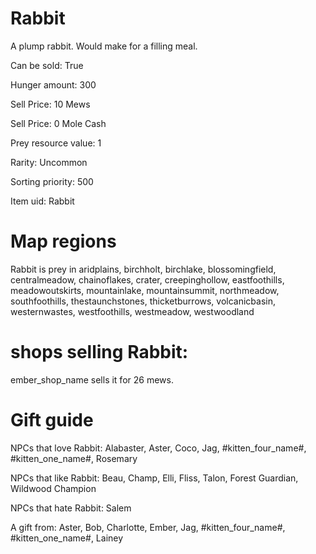 # Rabbit

A plump rabbit. Would make for a filling meal.

Can be sold: True

Hunger amount: 300

Sell Price: 10 Mews

Sell Price: 0 Mole Cash

Prey resource value: 1

Rarity: Uncommon

Sorting priority: 500

Item uid: Rabbit

# Map regions

Rabbit is prey in aridplains, birchholt, birchlake, blossomingfield, centralmeadow, chainoflakes, crater, creepinghollow, eastfoothills, meadowoutskirts, mountainlake, mountainsummit, northmeadow, southfoothills, thestaunchstones, thicketburrows, volcanicbasin, westernwastes, westfoothills, westmeadow, westwoodland

# shops selling Rabbit:

ember_shop_name sells it for 26 mews.

# Gift guide

NPCs that love Rabbit: Alabaster, Aster, Coco, Jag, #kitten_four_name#, #kitten_one_name#, Rosemary

NPCs that like Rabbit: Beau, Champ, Elli, Fliss, Talon, Forest Guardian, Wildwood Champion

NPCs that hate Rabbit: Salem

A gift from: Aster, Bob, Charlotte, Ember, Jag, #kitten_four_name#, #kitten_one_name#, Lainey